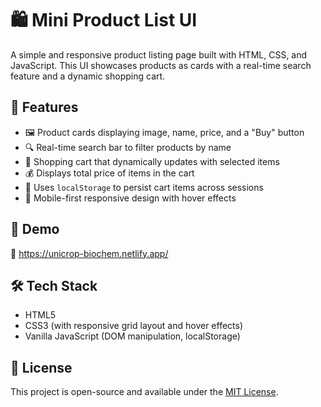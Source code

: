 # 🛍️ Mini Product List UI

A simple and responsive product listing page built with HTML, CSS, and JavaScript. This UI showcases products as cards with a real-time search feature and a dynamic shopping cart.

## 🚀 Features

- 🖼️ Product cards displaying image, name, price, and a "Buy" button
- 🔍 Real-time search bar to filter products by name
- 🛒 Shopping cart that dynamically updates with selected items
- 💰 Displays total price of items in the cart
- 💾 Uses `localStorage` to persist cart items across sessions
- 📱 Mobile-first responsive design with hover effects

## 📸 Demo

🔗 https://unicrop-biochem.netlify.app/ 

## 🛠️ Tech Stack

- HTML5
- CSS3 (with responsive grid layout and hover effects)
- Vanilla JavaScript (DOM manipulation, localStorage)

## 📄 License

This project is open-source and available under the [MIT License](LICENSE).
